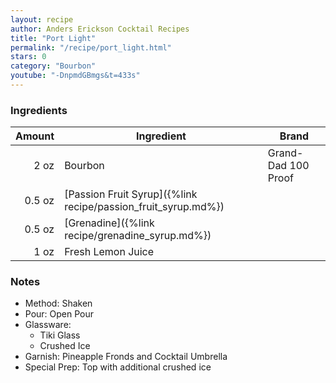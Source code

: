 ```yaml
---
layout: recipe
author: Anders Erickson Cocktail Recipes
title: "Port Light"
permalink: "/recipe/port_light.html"
stars: 0
category: "Bourbon"
youtube: "-DnpmdGBmgs&t=433s"
---
```


### Ingredients

| Amount | Ingredient                                                    | Brand               |
| -----: | ------------------------------------------------------------- | ------------------- |
|   2 oz | Bourbon                                                       | Grand-Dad 100 Proof |
| 0.5 oz | [Passion Fruit Syrup]({%link recipe/passion_fruit_syrup.md%}) |                     |
| 0.5 oz | [Grenadine]({%link recipe/grenadine_syrup.md%})               |                     |
|   1 oz | Fresh Lemon Juice                                             |                     |

### Notes

- Method: Shaken
- Pour: Open Pour
- Glassware:
    - Tiki Glass
    - Crushed Ice
- Garnish: Pineapple Fronds and Cocktail Umbrella
- Special Prep: Top with additional crushed ice
